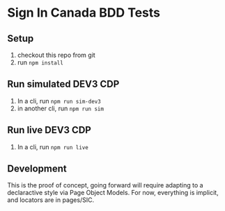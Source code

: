 
# Sign In Canada BDD Tests

## Setup

1. checkout this repo from git
2. run `npm install`

## Run simulated DEV3 CDP

1. In a cli, run `npm run sim-dev3`
2. in another cli, run `npm run sim`


## Run live DEV3 CDP

1. In a cli, run `npm run live`


## Development

This is the proof of concept, going forward will require adapting to a declaractive style via Page Object Models. 
For now, everything is implicit, and locators are in pages/SIC.
